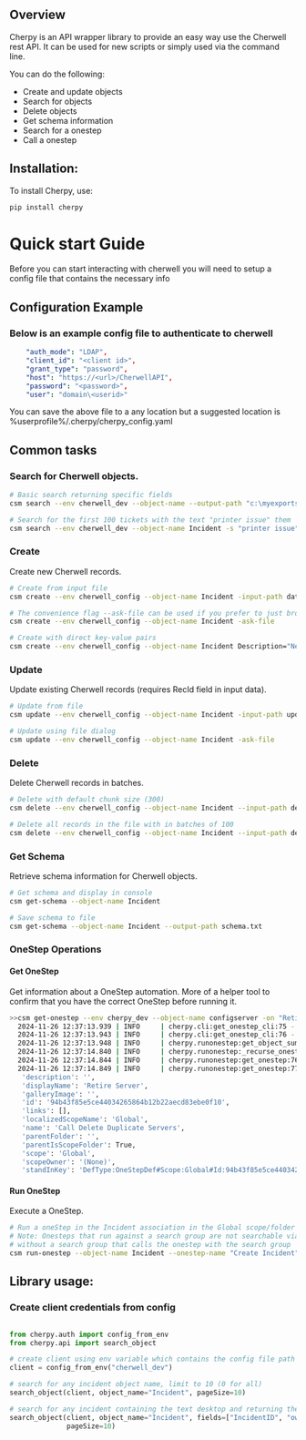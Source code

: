 ## Overview

Cherpy is an API wrapper library to provide an easy way use the Cherwell rest API. It can be used for new scripts or
simply used via the command line.

You can do the following:

* Create and update objects
* Search for objects
* Delete objects
* Get schema information
* Search for a onestep
* Call a onestep

## Installation:

To install Cherpy, use:

```bash
pip install cherpy
```

# Quick start Guide

Before you can start interacting with cherwell you will need to setup a config file that contains the necessary info

## Configuration Example

### Below is an example config file to authenticate to cherwell

```yaml
    "auth_mode": "LDAP",
    "client_id": "<client id>",
    "grant_type": "password",
    "host": "https://<url>/CherwellAPI",
    "password": "<password>",
    "user": "domain\<userid>"
```

You can save the above file to a any location but a suggested location is %userprofile%/.cherpy/cherpy_config.yaml

## Common tasks

### Search for Cherwell objects.

```bash
# Basic search returning specific fields
csm search --env cherwell_dev --object-name --output-path "c:\myexports\incidents.csv" Incident IncidentID Status Ownedbyteam

# Search for the first 100 tickets with the text "printer issue" them
csm search --env cherwell_dev --object-name Incident -s "printer issue" -page-size 100

```

### Create

Create new Cherwell records.

```bash
# Create from input file
csm create --env cherwell_config --object-name Incident -input-path data.csv

# The convenience flag --ask-file can be used if you prefer to just browser for the file you want to import
csm create --env cherwell_config --object-name Incident -ask-file

# Create with direct key-value pairs
csm create --env cherwell_config --object-name Incident Description="New Issue" Status="New"
```

### Update

Update existing Cherwell records (requires RecId field in input data).

```bash
# Update from file
csm update --env cherwell_config --object-name Incident -input-path update_incidents.csv

# Update using file dialog
csm update --env cherwell_config --object-name Incident -ask-file
```

### Delete

Delete Cherwell records in batches.

```bash
# Delete with default chunk size (300)
csm delete --env cherwell_config --object-name Incident --input-path delete_incidents.csv

# Delete all records in the file with in batches of 100
csm delete --env cherwell_config --object-name Incident --input-path delete_incidents.csv --chunk-size 100
```

### Get Schema

Retrieve schema information for Cherwell objects.

```bash
# Get schema and display in console
csm get-schema --object-name Incident

# Save schema to file
csm get-schema --object-name Incident --output-path schema.txt
```

### OneStep Operations

#### Get OneStep

Get information about a OneStep automation. More of a helper tool to confirm that you have the correct OneStep before
running it.

```bash
>>csm get-onestep --env cherpy_dev --object-name configserver -on "Retire Server"
  2024-11-26 12:37:13.939 | INFO     | cherpy.cli:get_onestep_cli:75 - Current Env: cherpy_dev
  2024-11-26 12:37:13.943 | INFO     | cherpy.cli:get_onestep_cli:76 - Searching for Retire Server in Global for Association: configserver
  2024-11-26 12:37:13.948 | INFO     | cherpy.runonestep:get_object_summary:38 - Getting object summary for configserver
  2024-11-26 12:37:14.840 | INFO     | cherpy.runonestep:_recurse_onestep:29 - Found it!
  2024-11-26 12:37:14.844 | INFO     | cherpy.runonestep:get_onestep:76 - Found this onestep Retire Server
  2024-11-26 12:37:14.849 | INFO     | cherpy.runonestep:get_onestep:77 - {'association': '93dada9f640056ce1dc67b4d4bb801f69104894dc8',
   'description': '',
   'displayName': 'Retire Server',
   'galleryImage': '',
   'id': '94b43f85e5ce44034265864b12b22aecd83ebe0f10',
   'links': [],
   'localizedScopeName': 'Global',
   'name': 'Call Delete Duplicate Servers',
   'parentFolder': '',
   'parentIsScopeFolder': True,
   'scope': 'Global',
   'scopeOwner': '(None)',
   'standInKey': 'DefType:OneStepDef#Scope:Global#Id:94b43f85e5ce44034265864b12b22aecd83ebe0f10#Owner:93dada9f640056ce1dc67b4d4bb801f69104894dc8'}
```

#### Run OneStep

Execute a OneStep.

```bash
# Run a oneStep in the Incident association in the Global scope/folder
# Note: Onesteps that run against a search group are not searchable via the API. One workaround is a create a onestep 
# without a search group that calls the onestep with the search group
csm run-onestep --object-name Incident --onestep-name "Create Incident" --scope "Global"
```

## Library usage:

### Create client credentials from config

```python

from cherpy.auth import config_from_env
from cherpy.api import search_object

# create client using env variable which contains the config file path
client = config_from_env("cherwell_dev")

# search for any incident object name, limit to 10 (0 for all)
search_object(client, object_name="Incident", pageSize=10)

# search for any incident containing the text desktop and returning the fields IncidentID and ownedbyteam 
search_object(client, object_name="Incident", fields=["IncidentID", "ownedbyteam"], search_string="desktop",
              pageSize=10)

```
